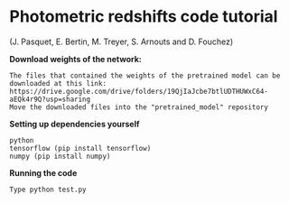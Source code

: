 # Photometric redshifts code tutorial 
(J. Pasquet, E. Bertin, M. Treyer, S. Arnouts and D. Fouchez)


**Download weights of the network:**
```
The files that contained the weights of the pretrained model can be downloaded at this link: https://drive.google.com/drive/folders/19QjIaJcbe7btlUDTHUWxC64-aEQk4r9Q?usp=sharing
Move the downloaded files into the "pretrained_model" repository
```

**Setting up dependencies yourself**
```
python
tensorflow (pip install tensorflow)
numpy (pip install numpy)
```

**Running the code**
```
Type python test.py
```

